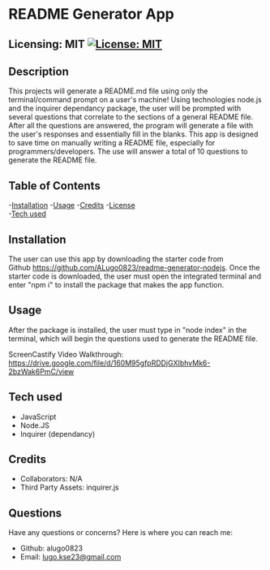 #  README Generator App
  ## Licensing: MIT [![License: MIT](https://img.shields.io/badge/License-MIT-yellow.svg)](https://opensource.org/licenses/MIT)

  ## Description
  This projects will generate a README.md file using only the terminal/command prompt on a user's machine! Using technologies node.js and the inquirer dependancy package, the user will be prompted with several questions that correlate to the sections of a general README file. After all the questions are answered, the program will generate a file with the user's responses and essentially fill in the blanks. This app is designed to save time on manually writing a README file, especially for programmers/developers. The use will answer a total of 10 questions to generate the README file.
  
  ## Table of Contents
  
  -[Installation](#installation)
  -[Usage](#usage)
  -[Credits](#credits)
  -[License](#license)  
  -[Tech used](#tech-used)

  ## Installation
  
  The user can use this app by downloading the starter code from Github https://github.com/ALugo0823/readme-generator-nodejs. Once the starter code is downloaded, the user must open the integrated terminal and enter "npm i" to install the package that makes the app function.
  
  ## Usage
  
 After the package is installed, the user must type in "node index" in the terminal, which will begin the questions used to generate the README file. 

 ScreenCastify Video Walkthrough: https://drive.google.com/file/d/160M95gfpRDDjGXIbhvMk6-2bzWak6PmC/view
  
  ## Tech used
  * JavaScript
  * Node.JS
  * Inquirer (dependancy)

  ## Credits
  
  - Collaborators: N/A
  - Third Party Assets: inquirer.js

  ## Questions
  Have any questions or concerns? Here is where you can reach me:
  - Github: alugo0823
  - Email: lugo.kse23@gmail.com
  